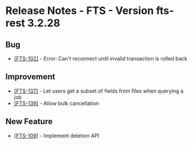 Release Notes - FTS - Version fts-rest 3.2.28
=============================================

## Bug
  * [[FTS-102]](https://its.cern.ch/jira/browse/FTS-102) - Error: Can't reconnect until invalid transaction is rolled back 

## Improvement
  * [[FTS-137]](https://its.cern.ch/jira/browse/FTS-137) - Let users get a subset of fields from files when querying a job
  * [[FTS-139]](https://its.cern.ch/jira/browse/FTS-139) - Allow bulk cancellation
 
## New Feature
  * [[FTS-109]](https://its.cern.ch/jira/browse/FTS-109) - Implement deletion API

